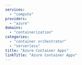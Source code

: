 ```yaml
---
services:
  - "compute"
providers:
  - "azure"
domains:
  - "containerization"
categories:
  - "container orchestrator"
  - "serverless"
title: "Azure Container Apps"
linkTitle: "Azure Container Apps"
---
```

